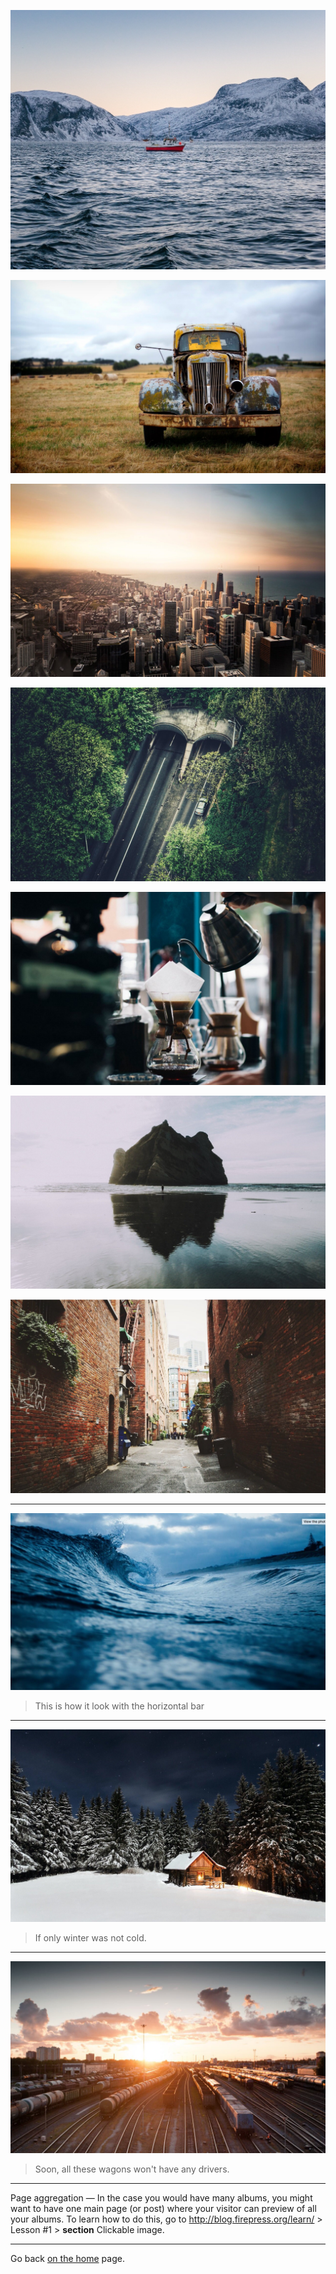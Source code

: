![](https://raw.githubusercontent.com/firepress-org/themes-content/master/112_readiness/images/beauty-shots101.jpg)

![](https://raw.githubusercontent.com/firepress-org/themes-content/master/112_readiness/images/beauty-shots102.jpg)

![](https://raw.githubusercontent.com/firepress-org/themes-content/master/112_readiness/images/beauty-shots103.jpg)

![](https://raw.githubusercontent.com/firepress-org/themes-content/master/112_readiness/images/beauty-shots104.jpg)

![](https://raw.githubusercontent.com/firepress-org/themes-content/master/112_readiness/images/beauty-shots105.jpg)

![](https://raw.githubusercontent.com/firepress-org/themes-content/master/112_readiness/images/beauty-shots106.jpg)

![](https://raw.githubusercontent.com/firepress-org/themes-content/master/112_readiness/images/beauty-shots107.jpg)

---

![](https://raw.githubusercontent.com/firepress-org/themes-content/master/112_readiness/images/beauty-shots108.jpg)

> This is how it look with the horizontal bar

---

![](https://raw.githubusercontent.com/firepress-org/themes-content/master/112_readiness/images/beauty-shots109.jpg)

> If only winter was not cold.

---

![](https://raw.githubusercontent.com/firepress-org/themes-content/master/112_readiness/images/beauty-shots110.jpg)

> Soon, all these wagons won't have any drivers.

---

Page aggregation — In the case you would have many albums, you might want to have one main page (or post) where your visitor can preview of all your albums. To learn how to do this, go to http://blog.firepress.org/learn/ > Lesson #1 > **section** Clickable image.

---

<i class="fa fa-home" aria-hidden="true"></i> Go back [on the home](/) page.


